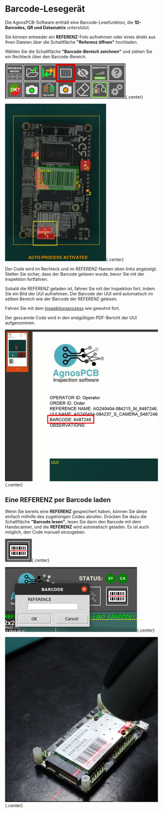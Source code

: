 # **Barcode-Lesegerät**

Die AgnosPCB-Software enthält eine Barcode-Lesefunktion, die **1D-Barcodes, QR und Datamatrix** unterstützt.

Sie können entweder ein **REFERENZ**-Foto aufnehmen oder eines direkt aus Ihren Dateien über die Schaltfläche **"Referenz öffnen"** hochladen.

Wählen Sie die Schaltfläche **"Barcode-Bereich zeichnen"** und ziehen Sie ein Rechteck über den Barcode-Bereich.

![Ausgewählter Barcode-Bereich](../assets/v7/ui-button4.png){.center}

![Erkannte Fehler](../assets/barcode-errors.png){.center}

Der Code wird im Rechteck und im REFERENZ-Namen oben links angezeigt. Stellen Sie sicher, dass der Barcode gelesen wurde, bevor Sie mit der Inspektion fortfahren.

Sobald die REFERENZ geladen ist, fahren Sie mit der Inspektion fort, indem Sie ein Bild der UUI aufnehmen. Der Barcode der UUI wird automatisch im selben Bereich wie der Barcode der REFERENZ gelesen.

Fahren Sie mit dem [Inspektionsprozess](Inspection_workflow.md/) wie gewohnt fort. 

Der gescannte Code wird in den endgültigen PDF-Bericht der UUI aufgenommen.

![Bericht mit enthaltenem Barcode](../assets/barcode-report.png){.center}

## Eine REFERENZ per Barcode laden

Wenn Sie bereits eine **REFERENZ** gespeichert haben, können Sie diese einfach mithilfe des zugehörigen Codes abrufen. Drücken Sie dazu die Schaltfläche **"Barcode lesen"**, lesen Sie dann den Barcode mit dem Handscanner, und die **REFERENZ** wird automatisch geladen. Es ist auch möglich, den Code manuell einzugeben.

![REFERENZ per Barcode laden](../assets/v7/ui-barcode-loading.png){.center}

![REFERENZ per Barcode laden](../assets/v7/ui-bc_ref.png){.center}

![Handscanner für Barcode](../assets/barcode-handhold.png){.center}